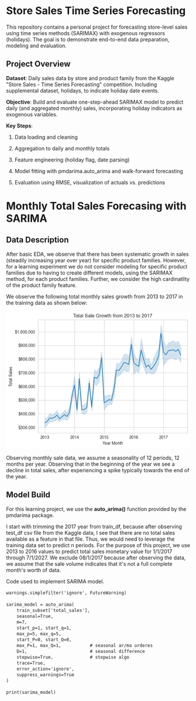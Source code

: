 # Store Sales Time Series Forecasting

This repository contains a personal project for forecasting store-level sales using time series methods (SARIMAX) with exogenous regressors (holidays). The goal is to demonstrate end-to-end data preparation, modeling and evaluation. 

## Project Overview

**Dataset**: Daily sales data by store and product family from the Kaggle "Store Sales - Time Series Forecasting" competition. Including supplemental dataset, holidays, to indicate holiday date events. 

**Objective**: Build and evaluate one-step-ahead SARIMAX model to predict daily (and aggregated monthly) sales, incorporating holiday indicators as exogenous variables. 

**Key Steps**:

1. Data loading and cleaning 

2. Aggregation to daily and monthly totals 

3. Feature engineering (holiday flag, date parsing)

4. Model fitting with pmdarima.auto_arima and walk-forward forecasting 

5. Evaluation using RMSE, visualization of actuals vs. predictions 

# Monthly Total Sales Forecasing with SARIMA

## Data Description 

After basic EDA, we observe that there has been systematic growth in sales (steadily increasing year over year) for specific product families. However, for a learning experiment we do not consider modeling for specific product families due to having to create different models, using the SARIMAX method, for each product families. Further, we consider the high cardinatlity of the product family feature. 

We observe the following total monthly sales growth from 2013 to 2017 in the training data as shown below: 

![Total Sale Growth Training Data](image.png)

Observing monthly sale data, we assume a seasonality of 12 periods, 12 months per year. Observing that in the beginning of the year we see a decline in total sales, after experiencing a spike typically towards the end of the year. 

## Model Build 

For this learning project, we use the **auto_arima()** function provided by the pmdarima package. 

I start with trimming the 2017 year from train_df, because after observing test_df csv file from the Kaggle data, I see that there are no total sales available as a feature in that file. Thus, we would need to leverage the training data set to predict n periods. For the purpose of this project, we use 2013 to 2016 values to predict total sales monetary value for 1/1/2017 through 7/1/2027. We exclude 08/1/2017 because after observing the data, we assume that the sale volume indicates that it's not a full complete month's worth of data. 

Code used to implement SARIMA model. 

```
warnings.simplefilter('ignore', FutureWarning)

sarima_model = auto_arima(
    train_subset['total_sales'],
    seasonal=True,
    m=7,
    start_p=1, start_q=1,
    max_p=5, max_q=5,           
    start_P=0, start_Q=0,
    max_P=1, max_Q=1,           # seasonal ar/ma orderes
    D=1,                        # seasonal difference 
    stepwise=True,              # stepwise algo 
    trace=True,
    error_action='ignore',
    suppress_warnings=True
)

print(sarima_model)

```

